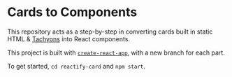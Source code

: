 # Cards to Components

This repository acts as a step-by-step in converting cards built in static HTML & [Tachyons](http://tachyons.io) into React components.

This project is built with [`create-react-app`](https://github.com/facebookincubator/create-react-app), with a new branch for each part.

To get started, `cd reactify-card` and `npm start`.
